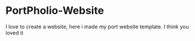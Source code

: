 # PortPholio-Website
I love to create a website, here i made my port website template. I think you loved it
